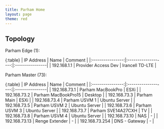 ```yaml
---
title: Parham Home
layout: page
theme: red
---
```


## Topology

Parham Edge (1):

{:table}
| IP Address       | Name                | Comment         |
|:----------------:|:-------------------:|:----------------|
| 192.168.1.1      | Provider Access Dev | Irancell TD-LTE |

Parham Master (73):

{:table}
| IP Address       | Name                | Comment         |
|:----------------:|:-------------------:|:----------------|
| 192.168.73.1     | Parham MacBookPro   | ESXi            |
| 192.168.73.2     | Parham MacBookPro15 | Desktop         |
| 192.168.73.3     | Parham Main         | ESXi            |
| 192.168.73.4     | Parham USVM 1       | Ubuntu Server   |
| 192.168.73.5     | Parham USVM 2       | Ubuntu Server   |
| 192.168.73.6     | Parham USVM 3       | Ubuntu Server   |
| 192.168.73.7     | Parham SVE14A27CXH  | TV              |
| 192.168.73.8     | Parham USVM 4       | Ubuntu Server   |
| 192.168.73.10    | NAS                 | -               |
| 192.168.73.13    | Renge Extender      | -               |
| 192.168.73.254   | DNS - Gateway       | -               |
